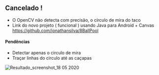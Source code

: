 ## Cancelado !
- O OpenCV não detecta com precisão, o círculo de mira do taco
- Link do novo projeto ( funcional ) usando Java para Android + Canvas https://github.com/jonathansilva/8BallPool

#### Pendências
- Detectar apenas o circulo de mira
- Traçar linhas do circulo até as caçapas

![Resultado_screenshot_18 05 2020](https://user-images.githubusercontent.com/33843748/82271852-4c500480-994f-11ea-9f69-35192ac4fc06.png)
